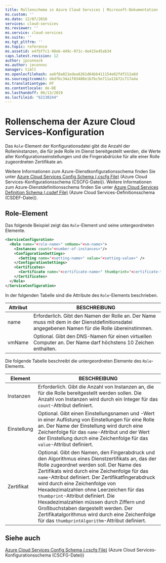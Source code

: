 ```yaml
---
title: Rollenschema in Azure Cloud Services | Microsoft-Dokumentation
ms.custom: ''
ms.date: 12/07/2016
services: cloud-services
ms.reviewer: ''
ms.service: cloud-services
ms.suite: ''
ms.tgt_pltfrm: ''
ms.topic: reference
ms.assetid: e4fbffc1-98eb-449c-971c-de415e45ab34
caps.latest.revision: 12
author: jpconnock
ms.author: jeconnoc
manager: timlt
ms.openlocfilehash: aa6f8a821edea6261d64bb411154e82fdf212a8d
ms.sourcegitcommit: d4dfbc34a1f03488e1b7bc5e711a11b72c717ada
ms.translationtype: HT
ms.contentlocale: de-DE
ms.lasthandoff: 06/13/2019
ms.locfileid: "62130244"
---
```

# <a name="azure-cloud-services-config-role-schema"></a>Rollenschema der Azure Cloud Services-Konfiguration

Das `Role`-Element der Konfigurationsdatei gibt die Anzahl der Rolleninstanzen, die für jede Rolle im Dienst bereitgestellt werden, die Werte aller Konfigurationseinstellungen und die Fingerabdrücke für alle einer Rolle zugeordneten Zertifikate an.

Weitere Informationen zum Azure-Dienstkonfigurationsschema finden Sie unter [Azure Cloud Services Config Schema (.cscfg File)](schema-cscfg-file.md) (Azure Cloud Services-Konfigurationsschema (CSCFG-Datei)). Weitere Informationen zum Azure-Dienstdefinitionsschema finden Sie unter [Azure Cloud Services Definition Schema (.csdef File)](schema-csdef-file.md) (Azure Cloud Services-Definitionsschema (CSDEF-Datei)).

##  <a name="Role"></a> Role-Element
Das folgende Beispiel zeigt das `Role`-Element und seine untergeordneten Elemente.

```xml 
<ServiceConfiguration>
  <Role name="<role-name>" vmName="<vm-name>">
    <Instances count="<number-of-instances>"/>
    <ConfigurationSettings>
      <Setting name="<setting-name>" value="<setting-value>" />
    </ConfigurationSettings>
    <Certificates>
      <Certificate name="<certificate-name>" thumbprint="<certificate-thumbprint>" thumbprintAlgorithm="<algorithm>"/>
    </Certificates>
  </Role>
</ServiceConfiguration>
```

In der folgenden Tabelle sind die Attribute des `Role`-Elements beschrieben.

| Attribut | BESCHREIBUNG |
| --------- | ----------- |
| name   | Erforderlich. Gibt den Namen der Rolle an. Der Name muss mit dem in der Dienstdefinitionsdatei angegebenen Namen für die Rolle übereinstimmen.|
| vmName | Optional. Gibt den DNS-Namen für einen virtuellen Computer an. Der Name darf höchstens 10 Zeichen enthalten.|

Die folgende Tabelle beschreibt die untergeordneten Elemente des `Role`-Elements.

| Element | BESCHREIBUNG |
| ------- | ----------- |
| Instanzen | Erforderlich. Gibt die Anzahl von Instanzen an, die für die Rolle bereitgestellt werden sollen. Die Anzahl von Instanzen wird durch ein Integer für das `count`-Attribut definiert.|
| Einstellung   | Optional. Gibt einen Einstellungsnamen und -Wert in einer Auflistung von Einstellungen für eine Rolle an. Der Name der Einstellung wird durch eine Zeichenfolge für das `name`-Attribut und der Wert der Einstellung durch eine Zeichenfolge für das `value`-Attribut definiert.|
| Zertifikat | Optional. Gibt den Namen, den Fingerabdruck und den Algorithmus eines Dienstzertifikats an, das der Rolle zugeordnet werden soll. Der Name des Zertifikats wird durch eine Zeichenfolge für das `name`-Attribut definiert. Der Zertifikatfingerabdruck wird durch eine Zeichenfolge von Hexadezimalzahlen ohne Leerzeichen für das `thumbprint`-Attribut definiert. Die Hexadezimalzahlen müssen durch Ziffern und Großbuchstaben dargestellt werden. Der Zertifikatalgorithmus wird durch eine Zeichenfolge für das `thumbprintAlgorithm`-Attribut definiert.|

## <a name="see-also"></a>Siehe auch
[Azure Cloud Services Config Schema (.cscfg File)](schema-cscfg-file.md) (Azure Cloud Services-Konfigurationsschema (CSCFG-Datei))